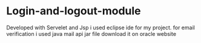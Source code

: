 # Login-and-logout-module
Developed with Servelet and Jsp
i used eclipse ide for my project.
for email verification i used java mail api jar file
download it on oracle website

